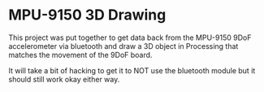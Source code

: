 MPU-9150 3D Drawing
===================

This project was put together to get data back from the MPU-9150 9DoF accelerometer via bluetooth and draw a 3D object in Processing that matches the movement of the 9DoF board.

It will take a bit of hacking to get it to NOT use the bluetooth module but it should still work okay either way.
